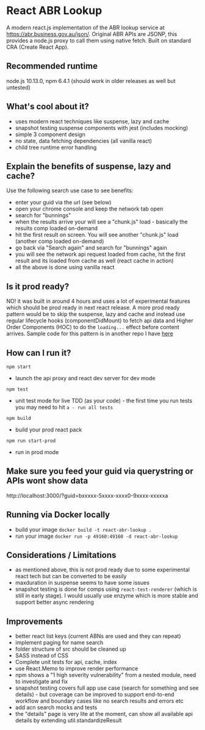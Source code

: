 # React ABR Lookup
A modern react.js implementation of the ABR lookup service at https://abr.business.gov.au/json/. Original ABR APIs are JSONP, this provides a node.js proxy to call them using native fetch. Built on standard CRA (Create React App).

## Recommended runtime
node.js 10.13.0, npm 6.4.1 (should work in older releases as well but untested)

## What's cool about it?
- uses modern react techniques like suspense, lazy and cache
- snapshot testing suspense components with jest (includes mocking)
- simple 3 component design
- no state, data fetching dependencies (all vanilla react)
- child tree runtime error handling

## Explain the benefits of suspense, lazy and cache?
Use the following search use case to see benefits:
- enter your guid via the url (see below)
- open your chrome console and keep the network tab open
- search for "bunnings"
- when the results arrive your will see a "chunk.js" load - basically the results comp loaded on-demand
- hit the first result on screen. You will see another "chunk.js" load (another comp loaded on-demand)
- go back via "Search again" and search for "bunnings" again
- you will see the network api request loaded from cache, hit the first result and its loaded from cache as well (react cache in action)
- all the above is done using vanilla react

## Is it prod ready?
NO! it was built in around 4 hours and uses a lot of experimental features which should be prod ready in next react release. A more prod ready pattern would be to skip the suspense, lazy and cache and instead use regular lifecycle hooks (componentDidMount) to fetch api data and Higher Order Components (HOC) to do the `loading...` effect before content arrives. Sample code for this pattern is in another repo I have [here](https://github.com/newbreedofgeek/react-16-experiments/tree/master/src/HigherOrderComponent)

## How can I run it?
`npm start`
- launch the api proxy and react dev server for dev mode

`npm test`
- unit test mode for live TDD (as your code) - the first time you run tests you may need to hit `a - run all tests`

`npm build`
- build your prod react pack

`npm run start-prod`
- run in prod mode

## Make sure you feed your guid via querystring or APIs wont show data
http://localhost:3000/?guid=bxxxxx-5xxxx-xxxx0-9xxxx-xxxxxa

## Running via Docker locally
- build your image `docker build -t react-abr-lookup .`
- run your image `docker run -p 49160:49160 -d react-abr-lookup`

## Considerations / Limitations
- as mentioned above, this is not prod ready due to some experimental react tech but can be converted to be easily
- maxduration in suspense seems to have some issues
- snapshot testing is done for comps using `react-test-renderer` (which is still in early stage). I would usually use enzyme which is more stable and support better async rendering

## Improvements
- better react list keys (current ABNs are used and they can repeat)
- implement paging for name search
- folder structure of src should be cleaned up
- SASS instead of CSS
- Complete unit tests for api, cache, index
- use React.Memo to improve render performance
- npm shows a "1 high severity vulnerability" from a nested module, need to investigate and fix
- snapshot testing covers full app use case (search for something and see details) - but coverage can be improved to support end-to-end workflow and boundary cases like no search results and errors etc
- add acn search mocks and tests
- the "details" page is very lite at the moment, can show all available api details by extending util.standardizeResult
